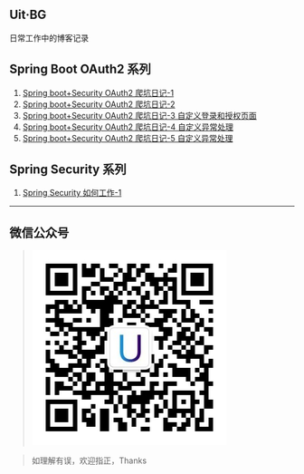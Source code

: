 ## Uit·BG
日常工作中的博客记录
## Spring Boot OAuth2 系列
1. [Spring  boot+Security OAuth2 爬坑日记-1](./Spring/OAuth2/授权模式.MD)
2. [Spring  boot+Security OAuth2 爬坑日记-2](./spring/OAuth2/项目基础结构.MD)
3. [Spring  boot+Security OAuth2 爬坑日记-3 自定义登录和授权页面](./spring/OAuth2/自定义登录和授权页面.MD)
4. [Spring  boot+Security OAuth2 爬坑日记-4 自定义异常处理](./spring/OAuth2/自定义异常处理-1.MD)
5. [Spring  boot+Security OAuth2 爬坑日记-5 自定义异常处理](./spring/OAuth2/自定义异常处理-2.MD)

## Spring Security 系列
1. [Spring Security 如何工作-1](/spring/SpringSecurityWorker/SpringSecurity如何工作-1.MD)

---
## 微信公众号

>![weixin](./imgs/wexing.jpg)  

> 如理解有误，欢迎指正，Thanks